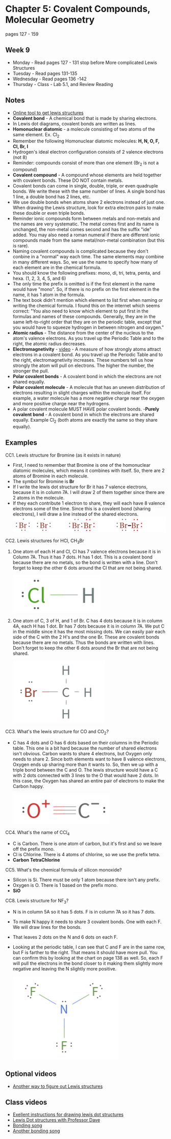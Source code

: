 # Chapter 5:  Covalent Compounds, Molecular Geometry

pages 127 - 159

## Week 9

- Monday - Read pages 127 - 131 stop before More complicated Lewis Structures
- Tuesday - Read pages 131-135
- Wednesday - Read pages 136 -142
- Thursday - Class - Lab 5.1, and Review Reading

## Notes

- [Online tool to get lewis structures](https://www.wolframalpha.com/widgets/view.jsp?id=c11e9ad0ab00998884f0733c8f62c07d)
- **Covalent bond** - A chemical bond that is made by sharing electrons.
- In Lewis dot diagrams, covalent bonds are written as lines.
- **Homonuclear diatomic** - a molecule consisting of two atoms of the same element. Ex. Cl<sub>2</sub>
- Remember the following Homonuclear diatomic molecules: **H, N, O, F, Cl, Br, I**
- Hydrogen's ideal electron configuration consists of 2 valence electrons (not 8)
- Reminder: compounds consist of more than one element (Br<sub>2</sub> is not a compound)
- **Covalent compound** - A compound whose elements are held together with covalent bonds. These DO NOT contain metals.
- Covalent bonds can come in single, double, triple, or even quadruple bonds. We write these with the same number of lines. A single bond has 1 line, a double bond has 2 lines, etc.
- We use double bonds when atoms share 2 electrons instead of just one. When drawing the Lewis structure, look for extra electron pairs to make these double or even triple bonds.
- Reminder ionic compounds form between metals and non-metals and the names are very systematic. The metal comes first and its name is unchanged, the non-metal comes second and has the suffix "ide" added. You may also need a roman numeral if there are different ionic compounds made from the same metal/non-metal combination (but this is rare).
- Naming covalent compounds is complicated because they don't conbine in a "normal" way each time. The same elements may combine in many different ways. So, we use the name to specify how many of each element are in the chemical formula.
- You should know the following prefixes: mono, di, tri, tetra, penta, and hexa. (1, 2, 3, 4, 5, and 6)
- The only time the prefix is omitted is if the first element in the name would have "mono". So, if there is no prefix on the first element in the name, it has 1 atom in the formula.
- The text book didn't mention which element to list first when naming or writing the chemical formula. I found this on the internet which seems correct: "You also need to know which element to put first in the formulas and names of these compounds. Generally, they are in the same left-to-right order that they are on the periodic table, except that you would have to squeeze hydrogen in between nitrogen and oxygen."
- **Atomic radius** - The distance from the center of the nucleus to the atom's valence electrons. As you travel up the Periodic Table and to the right, the atomic radius decreases.
- **Electromagnetivity** - [video](https://youtu.be/5z54GfoBP0k) - A measure of how strongly atoms attract electrons in a covalent bond. As you travel up the Periodic Table and to the right, electromagnetivity increases. These numbers tell us how strongly the atom will pull on electrons. The higher the number, the stronger the pull.
- **Polar covalent bonds** - A covalent bond in which the electrons are not shared equally.
- **Polar covalent molecule** - A molecule that has an uneven distribution of electrons resulting in slight charges within the molecule itself. For example, a water molecule has a more negative charge near the oxygen and more positive charge near the hydrogens.
- A polar covalent molecule MUST HAVE polar covalent bonds.
-**Purely covalent bond** - A covalent bond in which the electrons are shared equally. Example Cl<sub>2</sub> (both atoms are exactly the same so they share equally).


## Examples

CC1. Lewis structure for Bromine (as it exists in nature)
- First, I need to remember that Bromine is one of the homonuclear diatomic molecules, which means it combines with itself. So, there are 2 atoms of Bromine in each molecule.
- The symbol for Bromine is **Br**
- If I write the lewis dot structure for Br it has 7 valence electrons, because it is in column 7A. I will draw 2 of them together since there are 2 atoms in the molecule.
- If they each contribute 1 electron to share, they will each have 8 valence electrons some of the time. Since this is a covalent bond (sharing electrons), I will draw a line instead of the shared electrons. 
	 ![BromineLewisDot](BromineLewis.png)

CC2. Lewis structures for HCl, CH<sub>3</sub>Br
1. One atom of each H and Cl, Cl has 7 valence electrons because it is in Column 7A. Thus it has 7 dots. H has 1 dot. This is a covalent bond because there are no metals, so the bond is written with a line. Don't forget to keep the other 6 dots around the Cl that are not being shared.

	 ![HCl_lewis](HCl_lewis.png)

2. One atom of C, 3 of H, and 1 of Br. C has 4 dots because it is in column 4A, each H has 1 dot. Br has 7 dots because it is in column 7A. We put C in the middle since it has the most missing dots. We can easily pair each side of the C with the 2 H's and the one Br. These are covalent bonds because there are no metals. Thus the bonds are written with lines. Don't forget to keep the other 6 dots around the Br that are not being shared.

	 ![CH3Br_lewis](CH3Br_lewis.png)

CC3. What's the lewis structure for CO and CO<sub>2</sub>?
- C has 4 dots and O has 6 dots based on their columns in the Periodic table. This one is a bit hard because the number of shared electrons isn't obvious. Carbon wants to share 4 electrons, but Oxygen only needs to share 2. Since both elements want to have 8 valence electrons, Oxygen ends up sharing more than it wants to. So, then we up with a triple bond between the C and O. The lewis structure would have a C with 2 dots connected with 3 lines to the O that would have 2 dots. In this case, the Oxygen has shared an entire pair of electrons to make the Carbon happy.

	 ![CO_lewis](CO_lewis.png)

CC4. What's the name of CCl<sub>4</sub>
- C is Carbon. There is one atom of carbon, but it's first and so we leave off the prefix mono.
- Cl is Chlorine. There is 4 atoms of chlorine, so we use the prefix tetra.
- **Carbon TetraChlorine**

CC5. What's the chemical formula of silicon monoxide?
- Silicon is Si. There must be only 1 atom because there isn't any prefix.
- Oxygen is O. There is 1 based on the prefix mono.
- **SiO**

CC8. Lewis structure for NF<sub>3</sub>?
- N is in column 5A so it has 5 dots. F is in column 7A so it has 7 dots.
- To make N happy it needs to share 3 covalent bonds. One with each F. We will draw lines for the bonds.
- That leaves 2 dots on the N and 6 dots on each F.
- Looking at the periodic table, I can see that C and F are in the same row, but F is farther to the right. That means it should have more pull. You can confirm this by looking at the chart on page 138 as well. So, each F will pull the electrons in the bond closer to it making them slightly more negative and leaving the N slightly more positive. 

	 ![NF3_lewis](NF3_lewis.png)

## Optional videos

- [Another way to figure out Lewis structures](https://youtu.be/1ZlnzyHahvo)

## Class videos
- [Exellent instructions for drawing lewis dot structures](https://www.youtube.com/watch?v=cIuXl7o6mAw)
- [Lewis Dot structures with Professor Dave](https://www.youtube.com/watch?v=Sk7W2VgbhOg)
- [Bonding song](https://www.youtube.com/watch?v=BCYrNU-7SfA)
- [Another bonding song](https://www.youtube.com/watch?v=oNBzyM6TcK8)
